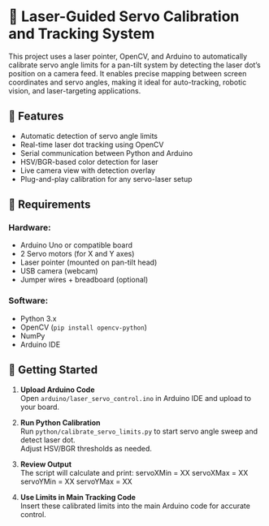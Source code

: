 # 🔧 Laser-Guided Servo Calibration and Tracking System

This project uses a laser pointer, OpenCV, and Arduino to automatically calibrate servo angle limits for a pan-tilt system by detecting the laser dot’s position on a camera feed. It enables precise mapping between screen coordinates and servo angles, making it ideal for auto-tracking, robotic vision, and laser-targeting applications.

## 🎯 Features

- Automatic detection of servo angle limits
- Real-time laser dot tracking using OpenCV
- Serial communication between Python and Arduino
- HSV/BGR-based color detection for laser
- Live camera view with detection overlay
- Plug-and-play calibration for any servo-laser setup

## 🧰 Requirements

### Hardware:
- Arduino Uno or compatible board
- 2 Servo motors (for X and Y axes)
- Laser pointer (mounted on pan-tilt head)
- USB camera (webcam)
- Jumper wires + breadboard (optional)

### Software:
- Python 3.x
- OpenCV (`pip install opencv-python`)
- NumPy
- Arduino IDE

## 🚀 Getting Started

1. **Upload Arduino Code**  
   Open `arduino/laser_servo_control.ino` in Arduino IDE and upload to your board.

2. **Run Python Calibration**  
   Run `python/calibrate_servo_limits.py` to start servo angle sweep and detect laser dot.  
   Adjust HSV/BGR thresholds as needed.

3. **Review Output**  
   The script will calculate and print:
    servoXMin = XX
    servoXMax = XX
    servoYMin = XX
    servoYMax = XX
   
4. **Use Limits in Main Tracking Code**  
Insert these calibrated limits into the main Arduino code for accurate control.



